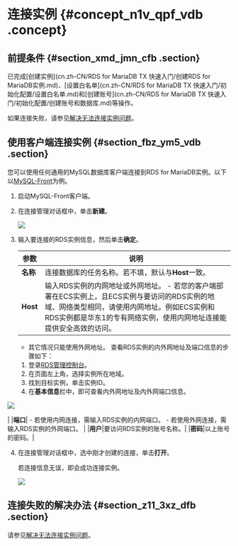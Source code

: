 # 连接实例 {#concept_n1v_qpf_vdb .concept}

## 前提条件 {#section_xmd_jmn_cfb .section}

已完成[创建实例](cn.zh-CN/RDS for MariaDB TX 快速入门/创建RDS for MariaDB实例.md)、[设置白名单](cn.zh-CN/RDS for MariaDB TX 快速入门/初始化配置/设置白名单.md)和[创建账号](cn.zh-CN/RDS for MariaDB TX 快速入门/初始化配置/创建账号和数据库.md)等操作。

如果连接失败，请参见[解决无法连接实例问题](../../../../../cn.zh-CN//解决无法连接实例问题.md#)。

## 使用客户端连接实例 {#section_fbz_ym5_vdb .section}

您可以使用任何通用的MySQL数据库客户端连接到RDS for MariaDB实例。以下以[MySQL-Front](http://www.mysqlfront.de/)为例。

1.  启动MySQL-Front客户端。
2.  在连接管理对话框中，单击**新建**。

    ![](http://static-aliyun-doc.oss-cn-hangzhou.aliyuncs.com/assets/img/21122/155140413211728_zh-CN.png)

3.  输入要连接的RDS实例信息，然后单击**确定**。

    |参数|说明|
    |--|--|
    |**名称**|连接数据库的任务名称。若不填，默认与**Host**一致。|
    |**Host**|输入RDS实例的内网地址或外网地址。    -   若您的客户端部署在ECS实例上，且ECS实例与要访问的RDS实例的地域、网络类型相同，请使用内网地址。例如ECS实例和RDS实例都是华东1的专有网络实例，使用内网地址连接能提供安全高效的访问。
    -   其它情况只能使用外网地址。
查看RDS实例的内外网地址及端口信息的步骤如下：

    1.  登录[RDS管理控制台](https://rds.console.aliyun.com)。
    2.  在页面左上角，选择实例所在地域。
    3.  找到目标实例，单击实例ID。
    4.  在**基本信息**栏中，即可查看内外网地址及内外网端口信息。

![](http://static-aliyun-doc.oss-cn-hangzhou.aliyuncs.com/assets/img/21122/155140413211722_zh-CN.png)

|
    |**端口**|     -   若使用内网连接，需输入RDS实例的内网端口。
    -   若使用外网连接，需输入RDS实例的外网端口。
 |
    |**用户**|要访问RDS实例的账号名称。|
    |**密码**|以上账号的密码。|

4.  在连接管理对话框中，选中刚才创建的连接，单击**打开**。

    若连接信息无误，即会成功连接实例。

    ![](http://static-aliyun-doc.oss-cn-hangzhou.aliyuncs.com/assets/img/21122/155140413211723_zh-CN.png)


## 连接失败的解决办法 {#section_z11_3xz_dfb .section}

请参见[解决无法连接实例问题](../../../../../cn.zh-CN//解决无法连接实例问题.md#)。

